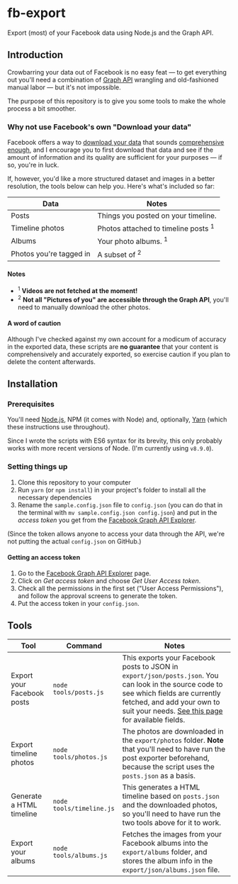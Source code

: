 # fb-export

Export (most) of your Facebook data using Node.js and the Graph API.

## Introduction

Crowbarring your data out of Facebook is no easy feat — to get everything out you'll need a combination of [Graph API](https://developers.facebook.com/docs/graph-api/) wrangling and old-fashioned manual labor — but it's not impossible. 

The purpose of this repository is to give you some tools to make the whole process a bit smoother.

### Why not use Facebook's own "Download your data"

Facebook offers a way to [download your data](https://www.facebook.com/help/212802592074644) that sounds [comprehensive enough](https://www.facebook.com/help/405183566203254), and I encourage you to first download that data and see if the amount of information and its quality are sufficient for your purposes — if so, you're in luck.

If, however, you'd like a more structured dataset and images in a better resolution, the tools below can help you. Here's what's included so far:

Data | Notes
---- | -----
Posts | Things you posted on your timeline.
Timeline photos | Photos attached to timeline posts <sup>1</sup>
Albums | Your photo albums. <sup>1</sup>
Photos you're tagged in | A subset of <sup>2</sup>

#### Notes

* <sup>1</sup> __Videos are not fetched at the moment!__
* <sup>2</sup> __Not all "Pictures of you" are accessible through the Graph API__, you'll need to manually download the other photos.

#### A word of caution

Although I've checked against my own account for a modicum of accuracy in the exported data, these scripts are __no guarantee__ that your content is comprehensively and accurately exported, so exercise caution if you plan to delete the content afterwards.

## Installation

### Prerequisites

You'll need [Node.js](https://nodejs.org/en/), NPM (it comes with Node) and, optionally, [Yarn](https://yarnpkg.com/en/) (which these instructions use throughout). 

Since I wrote the scripts with ES6 syntax for its brevity, this only probably works with more recent versions of Node. (I'm currently using `v8.9.0`).

### Setting things up

1. Clone this repository to your computer
2. Run `yarn` (or `npm install`) in your project's folder to install all the necessary dependencies
3. Rename the `sample.config.json` file to `config.json` (you can do that in the terminal with `mv sample.config.json config.json`) and put in the *access token* you get from the [Facebook Graph API Explorer](https://developers.facebook.com/tools/explorer/). 

(Since the token allows anyone to access your data through the API, we're not putting the actual `config.json` on GitHub.)

#### Getting an access token

1. Go to the [Facebook Graph API Explorer](https://developers.facebook.com/tools/explorer/) page.
2. Click on _Get access token_ and choose _Get User Access token_.
3. Check all the permissions in the first set ("User Access Permissions"), and follow the approval screens to generate the token.
3. Put the access token in your `config.json`.

## Tools

Tool | Command | Notes
---- | ------- | -----
Export your Facebook posts | `node tools/posts.js` | This exports your Facebook posts to JSON in `export/json/posts.json`. You can look in the source code to see which fields are currently fetched, and add your own to suit your needs. [See this page](https://developers.facebook.com/docs/graph-api/reference/v2.11/post) for available fields.
Export timeline photos | `node tools/photos.js` | The photos are downloaded in the `export/photos` folder. __Note__ that you'll need to have run the post exporter beforehand, because the script uses the `posts.json` as a basis.
Generate a HTML timeline | `node tools/timeline.js` | This generates a HTML timeline based on `posts.json` and the downloaded photos, so you'll need to have run the two tools above for it to work.
Export your albums | `node tools/albums.js` | Fetches the images from your Facebook albums into the `export/albums` folder, and stores the album info in the `export/json/albums.json` file.